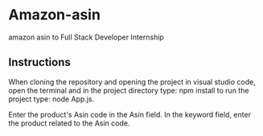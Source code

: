 # Amazon-asin
amazon asin to Full Stack Developer Internship

## Instructions

When cloning the repository and opening the project in visual studio code, open the terminal and in the project directory type: npm install
to run the project type: node App.js.

Enter the product's Asin code in the Asin field. In the keyword field, enter the product related to the Asin code.
